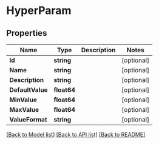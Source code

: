 # HyperParam

## Properties

Name | Type | Description | Notes
------------ | ------------- | ------------- | -------------
**Id** | **string** |  | [optional] 
**Name** | **string** |  | [optional] 
**Description** | **string** |  | [optional] 
**DefaultValue** | **float64** |  | [optional] 
**MinValue** | **float64** |  | [optional] 
**MaxValue** | **float64** |  | [optional] 
**ValueFormat** | **string** |  | [optional] 

[[Back to Model list]](../README.md#documentation-for-models) [[Back to API list]](../README.md#documentation-for-api-endpoints) [[Back to README]](../README.md)


